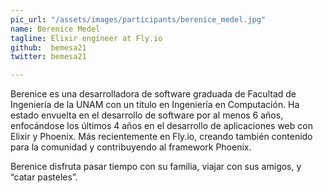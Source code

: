 ```yaml
---
pic_url: "/assets/images/participants/berenice_medel.jpg"
name: Berenice Medel
tagline: Elixir engineer at Fly.io
github:  bemesa21
twitter: bemesa21

---
```


Berenice es una desarrolladora de software graduada de Facultad de Ingeniería de la UNAM con un título en Ingeniería en Computación. Ha estado envuelta en el desarrollo de software por al menos 6 años, enfocándose los últimos 4 años en el desarrollo de aplicaciones web con Elixir y Phoenix. Más recientemente en Fly.io, creando también contenido para la comunidad y contribuyendo al framework Phoenix. 

Berenice disfruta pasar tiempo con su familia, viajar con sus amigos, y “catar pasteles”.

